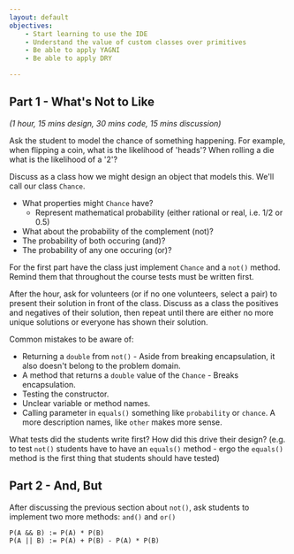 ```yaml
---
layout: default
objectives:
    - Start learning to use the IDE
    - Understand the value of custom classes over primitives
    - Be able to apply YAGNI
    - Be able to apply DRY

---
```


## Part 1 - What's Not to Like

*(1 hour, 15 mins design, 30 mins code, 15 mins discussion)*

Ask the student to model the chance of something happening. For example, when
flipping a coin, what is the likelihood of 'heads'? When rolling a die what is
the likelihood of a '2'?

Discuss as a class how we might design an object that models this. We'll call
our class `Chance`.

* What properties might `Chance` have?
    * Represent mathematical probability (either rational or real, i.e. 1/2 or
        0.5)
* What about the probability of the complement (not)?
* The probability of both occuring (and)?
* The probability of any one occuring (or)?

For the first part have the class just implement `Chance` and a `not()` method.
Remind them that throughout the course tests must be written first.

After the hour, ask for volunteers (or if no one volunteers, select a pair) to
present their solution in front of the class. Discuss as a class the positives
and negatives of their solution, then repeat until there are either no more
unique solutions or everyone has shown their solution.

Common mistakes to be aware of:

* Returning a `double` from `not()` - Aside from breaking encapsulation, it also
    doesn't belong to the problem domain.
* A method that returns a `double` value of the `Chance` - Breaks encapsulation.
* Testing the constructor.
* Unclear variable or method names.
* Calling parameter in `equals()` something like `probability` or `chance`.
    A more description names, like `other` makes more sense.

What tests did the students write first? How did this drive their design? (e.g.
to test `not()` students have to have an `equals()` method - ergo the
`equals()` method is the first thing that students should have tested)


## Part 2 - And, But

After discussing the previous section about `not()`, ask students to implement
two more methods: `and()` and `or()`

    P(A && B) := P(A) * P(B)
    P(A || B) := P(A) + P(B) - P(A) * P(B)

